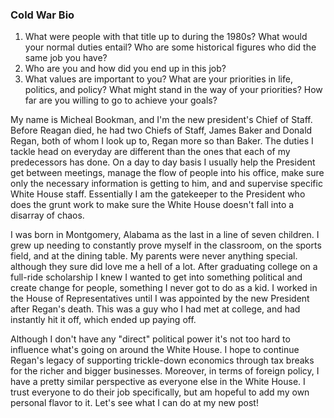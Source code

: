 ### Cold War Bio

1.  What were people with that title up to during the 1980s?  What would your normal duties entail? Who are some historical figures who did the same job you have?   	
2. Who are you and how did you end up in this job?
3. What values are important to you?  What are your priorities in life, politics, and policy?  What might stand in the way of your priorities?  How far are you willing to go to achieve your goals?



My name is Micheal Bookman, and I'm the new president's Chief of Staff. Before Reagan died, he had two Chiefs of Staff, James Baker and Donald Regan, both of whom I look up to, Regan more so than Baker. The duties I tackle head on everyday are different than the ones that each of my predecessors has done. On a day to day basis I usually help the President get between meetings, manage the flow of people into his office, make sure only the necessary information is getting to him, and and supervise specific White House staff. Essentially I am the gatekeeper to the President who does the grunt work to make sure the White House doesn't fall into a disarray of chaos.

I was born in Montgomery, Alabama as the last in a line of seven children. I grew up needing to constantly prove myself in the classroom, on the sports field, and at the dining table. My parents were never anything special. although they sure did love me a hell of a lot. After graduating college on a full-ride scholarship I knew I wanted to get into something political and create change for people, something I never got to do as a kid. I worked in the House of Representatives until I was appointed by the new President after Regan's death. This was a guy who I had met at college, and had instantly hit it off, which ended up paying off.

Although I don't have any "direct" political power it's not too hard to influence what's going on around the White House. I hope to continue Regan's legacy of supporting trickle-down economics through tax breaks for the richer and bigger businesses. Moreover, in terms of foreign policy, I have a pretty similar perspective as everyone else in the White House. I trust everyone to do their job specifically, but am hopeful to add my own personal flavor to it. Let's see what I can do at my new post!